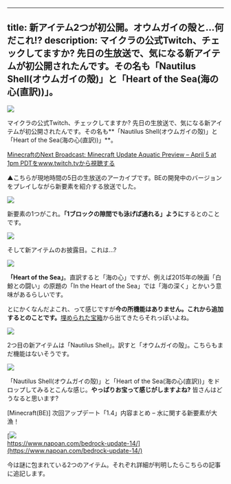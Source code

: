 
---
title: 新アイテム2つが初公開。オウムガイの殻と…何だこれ!?
description: マイクラの公式Twitch、チェックしてますか? 先日の生放送で、気になる新アイテムが初公開されたんです。その名も「Nautilus Shell(オウムガイの殻)」と「Heart of the Sea(海の心(直訳))」。
---

![](https://cdn-ak.f.st-hatena.com/images/fotolife/s/sasigume/20210208/20210208105336.png)

マイクラの公式Twitch、チェックしてますか? 先日の生放送で、気になる新アイテムが初公開されたんです。その名も**「Nautilus Shell(オウムガイの殻)」と「Heart of the Sea(海の心(直訳))」**。

[MinecraftのNext Broadcast: Minecraft Update Aquatic Preview – April 5 at 1pm PDTをwww.twitch.tvから視聴する](https://www.twitch.tv/videos/247011540?tt_content=text_link&tt_medium=vod_embed)

▲こちらが現地時間の5日の生放送のアーカイブです。BEの開発中のバージョンをプレイしながら新要素を紹介する放送でした。

![](https://cdn-ak.f.st-hatena.com/images/fotolife/s/sasigume/20210208/20210208115020.png)

新要素の1つがこれ。**「1ブロックの隙間でも泳げば通れる」ように**するとのことです。

![](https://cdn-ak.f.st-hatena.com/images/fotolife/s/sasigume/20210208/20210208115011.png)

そして新アイテムのお披露目。これは…?

![](https://cdn-ak.f.st-hatena.com/images/fotolife/s/sasigume/20210208/20210208123941.png)

**「Heart of the Sea」**。直訳すると「海の心」ですが、例えば2015年の映画「白鯨との闘い」の原題の「In the Heart of the Sea」では「海の深く」とかいう意味があるらしいです。

とにかくなんだよこれ、って感じですが**今の所機能はありません。これから追加するとのことです。**[埋められた宝箱](https://www.napoan.com/bedrock-update-14/#buried)から出てきたらそれっぽいよね。

![](https://cdn-ak.f.st-hatena.com/images/fotolife/s/sasigume/20210208/20210208111250.png)

2つ目の新アイテムは「Nautilus Shell」。訳すと「オウムガイの殻」。こちらもまだ機能はないそうです。

![](https://cdn-ak.f.st-hatena.com/images/fotolife/s/sasigume/20210208/20210208115016.png)

「Nautilus Shell(オウムガイの殻)」と「Heart of the Sea(海の心(直訳))」をドロップしてみるとこんな感じ。**やっぱりお宝って感じがしますよね?** 皆さんはどうなると思います?

\[Minecraft(BE)\] 次回アップデート「1.4」内容まとめ – 水に関する新要素が大漁！

[![](https://cdn-ak.f.st-hatena.com/images/fotolife/s/sasigume/20210208/20210208111334.png)  
https://www.napoan.com/bedrock-update-14/](https://www.napoan.com/bedrock-update-14/)

今は謎に包まれている2つのアイテム。それぞれ詳細が判明したらこちらの記事に追記します。
